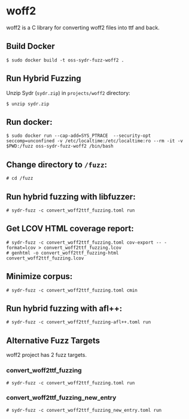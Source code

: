 # woff2

woff2 is a C library for converting woff2 files into ttf and back.

## Build Docker

    $ sudo docker build -t oss-sydr-fuzz-woff2 .

## Run Hybrid Fuzzing

Unzip Sydr (`sydr.zip`) in `projects/woff2` directory:

    $ unzip sydr.zip

## Run docker:

    $ sudo docker run --cap-add=SYS_PTRACE  --security-opt seccomp=unconfined -v /etc/localtime:/etc/localtime:ro --rm -it -v $PWD:/fuzz oss-sydr-fuzz-woff2 /bin/bash

## Change directory to `/fuzz`:

    # cd /fuzz

## Run hybrid fuzzing with libfuzzer:

    # sydr-fuzz -c convert_woff2ttf_fuzzing.toml run

## Get LCOV HTML coverage report:

    # sydr-fuzz -c convert_woff2ttf_fuzzing.toml cov-export -- -format=lcov > convert_woff2ttf_fuzzing.lcov
    # genhtml -o convert_woff2ttf_fuzzing-html convert_woff2ttf_fuzzing.lcov

## Minimize corpus:

    # sydr-fuzz -c convert_woff2ttf_fuzzing.toml cmin

## Run hybrid fuzzing with afl++:

    # sydr-fuzz -c convert_woff2ttf_fuzzing-afl++.toml run

## Alternative Fuzz Targets

woff2 project has 2 fuzz targets.

### convert_woff2ttf_fuzzing

    # sydr-fuzz -c convert_woff2ttf_fuzzing.toml run

### convert_woff2ttf_fuzzing_new_entry

    # sydr-fuzz -c convert_woff2ttf_fuzzing_new_entry.toml run

